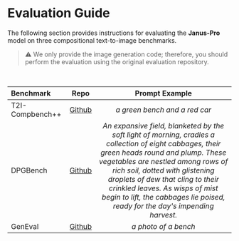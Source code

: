 # Evaluation Guide

The following section provides instructions for evaluating the **Janus-Pro** model on three compositional text-to-image benchmarks.</br>
> ⚠️ We only provide the image generation code; therefore, you should perform the evaluation using the original evaluation repository.
</br>

|         Benchmark        |                             Repo                             |       Prompt Example        |
| :----------------------- | :----------------------------------------------------------: | :---------------: |
| T2I-Compbench++      |   [Github](https://github.com/Karine-Huang/T2I-CompBench) | _a green bench and a red car_ |
| DPGBench        |   [Github](https://github.com/TencentQQGYLab/ELLA) | _An expansive field, blanketed by the soft light of morning, cradles a collection of eight cabbages, their green heads round and plump. These vegetables are nestled among rows of rich soil, dotted with glistening droplets of dew that cling to their crinkled leaves. As wisps of mist begin to lift, the cabbages lie poised, ready for the day's impending harvest._ |
| GenEval    |   [Github](https://github.com/djghosh13/geneval) | _a photo of a bench_ |
